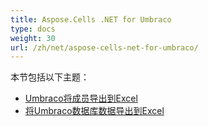 ```yaml
---
title: Aspose.Cells .NET for Umbraco
type: docs
weight: 30
url: /zh/net/aspose-cells-net-for-umbraco/
---
```


本节包括以下主题：

- [Umbraco将成员导出到Excel](/cells/zh/net/umbraco-export-members-to-excel/)
- [将Umbraco数据库数据导出到Excel](/cells/zh/net/umbraco-database-data-exporter-to-excel/)
